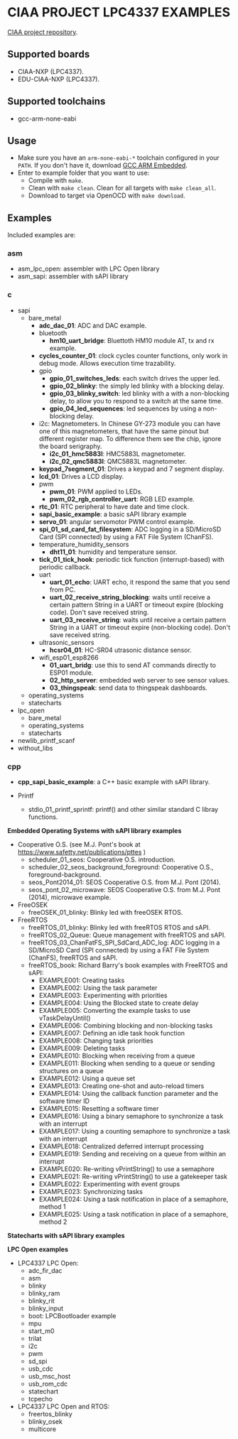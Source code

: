# CIAA PROJECT LPC4337 EXAMPLES

[CIAA project repository](../../../ciaa_project).

## Supported boards
- CIAA-NXP (LPC4337).
- EDU-CIAA-NXP (LPC4337).

## Supported toolchains
- gcc-arm-none-eabi

## Usage
- Make sure you have an ```arm-none-eabi-*``` toolchain configured in your ```PATH```. If you don't have it, download [GCC ARM Embedded](https://developer.arm.com/open-source/gnu-toolchain/gnu-rm).
- Enter to example folder that you want to use:
    - Compile with ```make```.
    - Clean with ```make clean```. Clean for all targets with ```make clean_all```.
    - Download to target via OpenOCD with ```make download```.

## Examples

Included examples are:

### asm
 - asm_lpc_open: assembler with LPC Open library
 - asm_sapi: assembler with sAPI library
 
### c
 - sapi
    - bare_metal
        - **adc_dac_01**: ADC and DAC example.
        - bluetooth
            - **hm10_uart_bridge**: Bluettoth HM10 module AT, tx and rx example.
        - **cycles_counter_01**: clock cycles counter functions, only work in debug mode. Allows execution time trazability.
        - gpio
            - **gpio_01_switches_leds**: each switch drives the upper led.
            - **gpio_02_blinky**: the simply led blinky with a blocking delay.
            - **gpio_03_blinky_switch**: led blinky with a with a non-blocking delay, to allow you to respond to a switch at the same time.
            - **gpio_04_led_sequences**: led sequences by using a non-blocking delay.
        - i2c: Magnetometers. In Chinese GY-273 module you can have one of this magnetometers, that have the same pinout but different register map. To difference them see the chip, ignore the board serigraphy.
            - **i2c_01_hmc5883l**: HMC5883L magnetometer. 
            - **i2c_02_qmc5883l**: QMC5883L magnetometer.
        - **keypad_7segment_01**: Drives a keypad and 7 segment display.
        - **lcd_01**: Drives a LCD display.
        - pwm
            - **pwm_01**: PWM applied to LEDs.
            - **pwm_02_rgb_controller_uart**: RGB LED example.
        - **rtc_01**: RTC peripheral to have date and time clock.
        - **sapi_basic_example**: a basic sAPI library example
        - **servo_01**: angular servomotor PWM control example.
        - **spi_01_sd_card_fat_filesystem**: ADC logging in a SD/MicroSD Card (SPI connected) by using a FAT File System (ChanFS).
        - temperature_humidity_sensors
            - **dht11_01**: humidity and temperature sensor.
        - **tick_01_tick_hook**: periodic tick function (interrupt-based) with periodic callback.
        - uart
            - **uart_01_echo**: UART echo, it respond the same that you send from PC.
            - **uart_02_receive_string_blocking**: waits until receive a certain pattern String in a UART or timeout expire (blocking code). Don't save received string.
            - **uart_03_receive_string**: waits until receive a certain pattern String in a UART or timeout expire (non-blocking code). Don't save received string.
        - ultrasonic_sensors
            - **hcsr04_01**:  HC-SR04 utrasonic distance sensor.
        - wifi_esp01_esp8266
            - **01_uart_bridg**: use this to send AT commands directly to ESP01 module.
            - **02_http_server**: embedded web server to see sensor values.
            - **03_thingspeak**: send data to thingspeak dashboards.
    - operating_systems
    - statecharts
 - lpc_open
    - bare_metal
    - operating_systems
    - statecharts
 - newlib_printf_scanf
 - without_libs
 
### cpp
 - **cpp_sapi_basic_example**: a C++ basic example with sAPI library.
 


  
 
  - Printf
    - stdio_01_printf_sprintf: printf() and other similar standard C libray functions.

    


**Embedded Operating Systems with sAPI library examples**

 - Cooperative O.S. (see M.J. Pont's book at https://www.safetty.net/publications/pttes )
    - scheduler_01_seos: Cooperative O.S. introduction.
    - scheduler_02_seos_background_foreground: Cooperative O.S., foreground-background.
    - seos_Pont2014_01: SEOS Cooperative O.S. from M.J. Pont (2014).
    - seos_pont_02_microwave: SEOS Cooperative O.S. from M.J. Pont (2014), microwave example.
 - FreeOSEK
    - freeOSEK_01_blinky: Blinky led with freeOSEK RTOS.
 - FreeRTOS
    - freeRTOS_01_blinky: Blinky led with freeRTOS RTOS and sAPI.
    - freeRTOS_02_Queue: Queue management with freeRTOS and sAPI.
    - freeRTOS_03_ChanFatFS_SPI_SdCard_ADC_log: ADC logging in a SD/MicroSD Card (SPI connected) by using a FAT File System (ChanFS), freeRTOS and sAPI.
    - freeRTOS_book: Richard Barry's book examples with FreeRTOS and sAPI:
       - EXAMPLE001: Creating tasks
       - EXAMPLE002: Using the task parameter
       - EXAMPLE003: Experimenting with priorities
       - EXAMPLE004: Using the Blocked state to create delay
       - EXAMPLE005: Converting the example tasks to use vTaskDelayUntil()
       - EXAMPLE006: Combining blocking and non-blocking tasks
       - EXAMPLE007: Defining an idle task hook function
       - EXAMPLE008: Changing task priorities
       - EXAMPLE009: Deleting tasks
       - EXAMPLE010: Blocking when receiving from a queue
       - EXAMPLE011: Blocking when sending to a queue or sending structures on a queue
       - EXAMPLE012: Using a queue set
       - EXAMPLE013: Creating one-shot and auto-reload timers
       - EXAMPLE014: Using the callback function parameter and the software timer ID
       - EXAMPLE015: Resetting a software timer
       - EXAMPLE016: Using a binary semaphore to synchronize a task with an interrupt
       - EXAMPLE017: Using a counting semaphore to synchronize a task with an interrupt
       - EXAMPLE018: Centralized deferred interrupt processing
       - EXAMPLE019: Sending and receiving on a queue from within an interrupt
       - EXAMPLE020: Re-writing vPrintString() to use a semaphore
       - EXAMPLE021: Re-writing vPrintString() to use a gatekeeper task
       - EXAMPLE022: Experimenting with event groups
       - EXAMPLE023: Synchronizing tasks
       - EXAMPLE024: Using a task notification in place of a semaphore, method 1
       - EXAMPLE025: Using a task notification in place of a semaphore, method 2

**Statecharts with sAPI library examples**
       
**LPC Open examples**

 - LPC4337 LPC Open:
     - adc_fir_dac 
     - asm
     - blinky
     - blinky_ram 	
     - blinky_rit
     - blinky_input
     - boot: LPCBootloader example
     - mpu
     - start_m0 	
     - trilat
     - i2c
     - pwm
     - sd_spi
     - usb_cdc
     - usb_msc_host
     - usb_rom_cdc
     - statechart
     - tcpecho
 - LPC4337 LPC Open and RTOS:
     - freertos_blinky
     - blinky_osek
     - multicore 	
